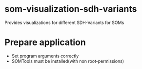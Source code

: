 # som-visualization-sdh-variants
Provides visualizations for different SDH-Variants for SOMs

# Prepare application
* Set program arguments correctly
* SOMTools must be installed(with non root-permissions)